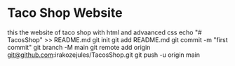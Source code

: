# Taco Shop Website

this the website of taco shop with html and advaanced css
echo "# TacosShop" >> README.md
git init
git add README.md
git commit -m "first commit"
git branch -M main
git remote add origin git@github.com:irakozejules/TacosShop.git
git push -u origin main